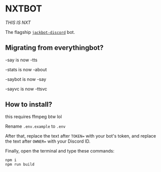 # NXTBOT

_THIS IS NXT_

The flagship [`jackbot-discord`](https://npm.im/jackbot-discord) bot.

## Migrating from everythingbot?

-say is now -tts

-stats is now -about

-saybot is now -say

-sayvc is now -ttsvc

## How to install?

this requires ffmpeg btw lol

Rename `.env.example` to `.env`

After that, replace the text after `TOKEN=` with your bot's token, and replace the text after `OWNER=` with your Discord ID.

Finally, open the terminal and type these commands:

```bash
npm i
npm run build
```
